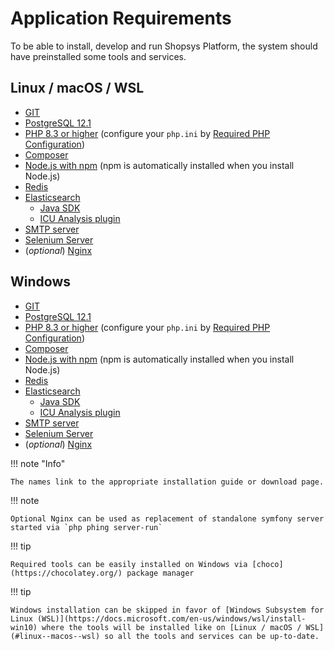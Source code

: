 # Application Requirements

To be able to install, develop and run Shopsys Platform, the system should have preinstalled some tools and services.

## Linux / macOS / WSL

-   [GIT](https://git-scm.com/book/en/v2/Getting-Started-Installing-Git)
-   [PostgreSQL 12.1](https://wiki.postgresql.org/wiki/Detailed_installation_guides)
-   [PHP 8.3 or higher](http://php.net/manual/en/install.php) (configure your `php.ini` by [Required PHP Configuration](../introduction/required-php-configuration.md))
-   [Composer](https://getcomposer.org/doc/00-intro.md#globally)
-   [Node.js with npm](https://nodejs.org/en/download/) (npm is automatically installed when you install Node.js)
-   [Redis](https://redis.io/topics/quickstart)
-   [Elasticsearch](https://www.elastic.co/guide/en/elasticsearch/reference/current/install-elasticsearch.html)
    -   [Java SDK](https://www.oracle.com/technetwork/java/javase/overview/index.html)
    -   [ICU Analysis plugin](https://www.elastic.co/guide/en/elasticsearch/plugins/current/analysis-icu.html)
-   [SMTP server](https://github.com/mailhog/MailHog)
-   [Selenium Server](https://www.npmjs.com/package/selenium-standalone#install--run)
-   (_optional_) [Nginx](http://nginx.org/en/docs/install.html)

## Windows

-   [GIT](https://git-scm.com/download/win)
-   [PostgreSQL 12.1](https://www.enterprisedb.com/downloads/postgres-postgresql-downloads#windows)
-   [PHP 8.3 or higher](http://php.net/manual/en/install.windows.php) (configure your `php.ini` by [Required PHP Configuration](../introduction/required-php-configuration.md))
-   [Composer](https://getcomposer.org/doc/00-intro.md#installation-windows)
-   [Node.js with npm](https://nodejs.org/en/download/) (npm is automatically installed when you install Node.js)
-   [Redis](https://github.com/MicrosoftArchive/redis/releases)
-   [Elasticsearch](https://www.elastic.co/guide/en/elasticsearch/reference/current/install-elasticsearch.html)
    -   [Java SDK](https://www.oracle.com/technetwork/java/javase/overview/index.html)
    -   [ICU Analysis plugin](https://www.elastic.co/guide/en/elasticsearch/plugins/current/analysis-icu.html)
-   [SMTP server](https://www.hmailserver.com/)
-   [Selenium Server](https://www.npmjs.com/package/selenium-standalone#install--run)
-   (_optional_) [Nginx](http://nginx.org/en/docs/install.html)

!!! note "Info"

    The names link to the appropriate installation guide or download page.

!!! note

    Optional Nginx can be used as replacement of standalone symfony server started via `php phing server-run`

!!! tip

    Required tools can be easily installed on Windows via [choco](https://chocolatey.org/) package manager

!!! tip

    Windows installation can be skipped in favor of [Windows Subsystem for Linux (WSL)](https://docs.microsoft.com/en-us/windows/wsl/install-win10) where the tools will be installed like on [Linux / macOS / WSL](#linux--macos--wsl) so all the tools and services can be up-to-date.
